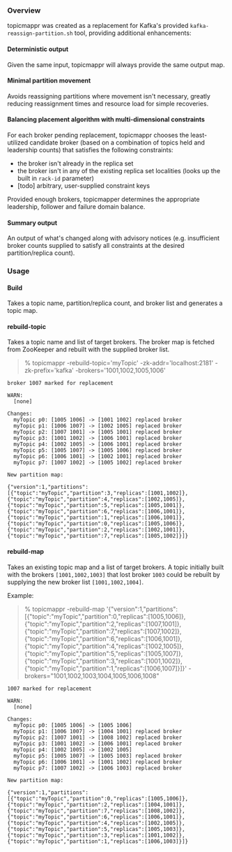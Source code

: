 ### Overview

topicmappr was created as a replacement for Kafka's provided `kafka-reassign-partition.sh` tool, providing additional enhancements:

#### Deterministic output
Given the same input, topicmappr will always provide the same output map.

#### Minimal partition movement
Avoids reassigning partitions where movement isn't necessary, greatly reducing reassignment times and resource load for simple recoveries.

#### Balancing placement algorithm with multi-dimensional constraints
For each broker pending replacement, topicmappr chooses the least-utilized candidate broker (based on a combination of topics held and leadership counts) that satisfies the following constraints:

- the broker isn't already in the replica set
- the broker isn't in any of the existing replica set localities (looks up the built in `rack-id` parameter)
- [todo] arbitrary, user-supplied constraint keys

Provided enough brokers, topicmapper determines the appropriate leadership, follower and failure domain balance.

#### Summary output
An output of what's changed along with advisory notices (e.g. insufficient broker counts supplied to satisfy all constraints at the desired partition/replica count).

### Usage

#### Build
Takes a topic name, partition/replica count, and broker list and generates a topic map.

#### rebuild-topic
Takes a topic name and list of target brokers. The broker map is fetched from ZooKeeper and rebuilt with the supplied broker list.

> % topicmappr -rebuild-topic='myTopic' -zk-addr='localhost:2181' -zk-prefix='kafka' -brokers='1001,1002,1005,1006'
```
broker 1007 marked for replacement

WARN:
  [none]

Changes:
  myTopic p0: [1005 1006] -> [1001 1002] replaced broker
  myTopic p1: [1006 1007] -> [1002 1005] replaced broker
  myTopic p2: [1007 1001] -> [1005 1001] replaced broker
  myTopic p3: [1001 1002] -> [1006 1001] replaced broker
  myTopic p4: [1002 1005] -> [1006 1001] replaced broker
  myTopic p5: [1005 1007] -> [1005 1006] replaced broker
  myTopic p6: [1006 1001] -> [1002 1001] replaced broker
  myTopic p7: [1007 1002] -> [1005 1002] replaced broker

New partition map:

{"version":1,"partitions":[{"topic":"myTopic","partition":3,"replicas":[1001,1002]},{"topic":"myTopic","partition":4,"replicas":[1002,1005]},{"topic":"myTopic","partition":5,"replicas":[1005,1001]},{"topic":"myTopic","partition":6,"replicas":[1006,1001]},{"topic":"myTopic","partition":1,"replicas":[1006,1001]},{"topic":"myTopic","partition":0,"replicas":[1005,1006]},{"topic":"myTopic","partition":2,"replicas":[1002,1001]},{"topic":"myTopic","partition":7,"replicas":[1005,1002]}]}
```

#### rebuild-map
Takes an existing topic map and a list of target brokers. A topic initially built with the brokers `[1001,1002,1003]` that lost broker `1003` could be rebuilt by supplying the new broker list `[1001,1002,1004]`.

Example:

>  % topicmappr -rebuild-map '{"version":1,"partitions":[{"topic":"myTopic","partition":0,"replicas":[1005,1006]},{"topic":"myTopic","partition":2,"replicas":[1007,1001]},{"topic":"myTopic","partition":7,"replicas":[1007,1002]},{"topic":"myTopic","partition":6,"replicas":[1006,1001]},{"topic":"myTopic","partition":4,"replicas":[1002,1005]},{"topic":"myTopic","partition":5,"replicas":[1005,1007]},{"topic":"myTopic","partition":3,"replicas":[1001,1002]},{"topic":"myTopic","partition":1,"replicas":[1006,1007]}]}' -brokers="1001,1002,1003,1004,1005,1006,1008"

```
1007 marked for replacement

WARN:
  [none]

Changes:
  myTopic p0: [1005 1006] -> [1005 1006]
  myTopic p1: [1006 1007] -> [1004 1001] replaced broker
  myTopic p2: [1007 1001] -> [1008 1002] replaced broker
  myTopic p3: [1001 1002] -> [1006 1001] replaced broker
  myTopic p4: [1002 1005] -> [1002 1005]
  myTopic p5: [1005 1007] -> [1005 1003] replaced broker
  myTopic p6: [1006 1001] -> [1001 1002] replaced broker
  myTopic p7: [1007 1002] -> [1006 1003] replaced broker

New partition map:

{"version":1,"partitions":[{"topic":"myTopic","partition":0,"replicas":[1005,1006]},{"topic":"myTopic","partition":2,"replicas":[1004,1001]},{"topic":"myTopic","partition":7,"replicas":[1008,1002]},{"topic":"myTopic","partition":6,"replicas":[1006,1001]},{"topic":"myTopic","partition":4,"replicas":[1002,1005]},{"topic":"myTopic","partition":5,"replicas":[1005,1003]},{"topic":"myTopic","partition":3,"replicas":[1001,1002]},{"topic":"myTopic","partition":1,"replicas":[1006,1003]}]}
```
